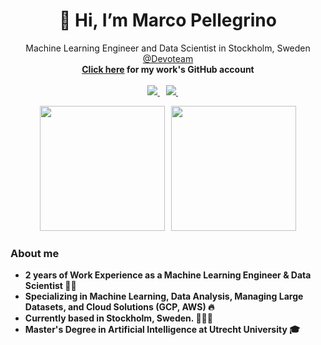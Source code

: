 <h1 align="center">👋 Hi, I’m Marco Pellegrino</h1>

<p align='center'>
  Machine Learning Engineer and Data Scientist in Stockholm, Sweden <a href="https://www.devoteam.com/">@Devoteam</a><br>
  <strong><a href="https://github.com/marcopellegrino-devoteam">Click here</a> for my work's GitHub account <strong><br><br>
  <a href="https://www.linkedin.com/in/marco-pellegrino-it/">
    <img src="https://img.shields.io/badge/LinkedIn-0077B5?style=for-the-badge&logo=linkedin&logoColor=white"></img>
  </a>&nbsp;&nbsp;
  <a href="mailto:marcopellegrino.it@gmail.com">
    <img src="https://img.shields.io/badge/Gmail-D14836?style=for-the-badge&logo=gmail&logoColor=white"></img>
  </a> &nbsp;&nbsp;
  </a>&nbsp;&nbsp;
</p>

<p align='center'>
  <a href="#"><img src="https://github-readme-stats.vercel.app/api/top-langs/?username=marcopellegrinoit&count_private=true&theme=tokyonight&layout=donut&langs_count=6" height=200></a>&nbsp;&nbsp;
  <a href="#"><img src="https://github-readme-stats.vercel.app/api?username=marcopellegrinoit&show_icons=true&count_private=true&theme=tokyonight" height=200></a>
</p>

<h3>About me</h3>

* **2 years of Work Experience** as a **Machine Learning Engineer** & **Data Scientist** 👨‍💻
* Specializing in **Machine Learning**, **Data Analysis**, **Managing Large Datasets**, and **Cloud Solutions (GCP, AWS)** 🔥
* Currently based in **Stockholm**, Sweden.  📍🇸🇪
* Master's Degree in **Artificial Intelligence** at Utrecht University 🎓
